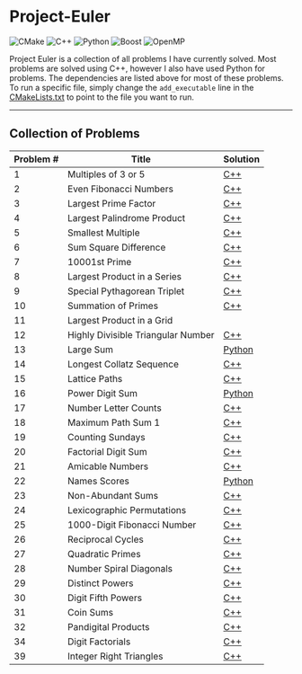 # Project-Euler

![CMake](https://img.shields.io/badge/CMake-092E20?style=for-the-badge&logo=cmake&logoColor=white)
![C++](https://img.shields.io/badge/C++-00599C?style=for-the-badge&logo=C&logoColor=white)
![Python](https://img.shields.io/badge/Python-3776AB?style=for-the-badge&logo=Python&logoColor=white)
![Boost](https://img.shields.io/badge/Boost-F7901E?style=for-the-badge&logo=Boost&logoColor=white)
![OpenMP](https://img.shields.io/badge/OpenMP-Green?style=for-the-badge&logoColor=white)

Project Euler is a collection of all problems I have currently solved. Most problems are solved using C++,
however I also have used Python for problems. The dependencies are listed above for most of these problems.
To run a specific file, simply change the `add_executable` line in the [CMakeLists.txt](./CMakeLists.txt)
to point to the file you want to run.

---

## Collection of Problems


| Problem # | Title                             | Solution                  |
| ---       | ---                               | ---                       |
| 1         | Multiples of 3 or 5               | [C++](./1-10/1.cpp)       |
| 2         | Even Fibonacci Numbers            | [C++](./1-10/2.cpp)       |
| 3         | Largest Prime Factor              | [C++](./1-10/3.cpp)       |
| 4         | Largest Palindrome Product        | [C++](./1-10/4.cpp)       |
| 5         | Smallest Multiple                 | [C++](./1-10/5.cpp)       |
| 6         | Sum Square Difference             | [C++](./1-10/6.cpp)       |
| 7         | 10001st Prime                     | [C++](./1-10/7.cpp)       |
| 8         | Largest Product in a Series       | [C++](./1-10/8.cpp)       |
| 9         | Special Pythagorean Triplet       | [C++](./1-10/9.cpp)       |
| 10        | Summation of Primes               | [C++](./1-10/10.cpp)      |
| 11        | Largest Product in a Grid         |                           |
| 12        | Highly Divisible Triangular Number| [C++](./11-20/12.cpp)     |
| 13        | Large Sum                         | [Python](./11-20/13.py)   |
| 14        | Longest Collatz Sequence          | [C++](./11-20/14.cpp)     |
| 15        | Lattice Paths                     | [C++](./11-20/15.cpp)     |
| 16        | Power Digit Sum                   | [Python](./11-20/16.py)   |
| 17        | Number Letter Counts              | [C++](./11-20/17.cpp)     |
| 18        | Maximum Path Sum 1                | [C++](./11-20/18.cpp)     |
| 19        | Counting Sundays                  | [C++](./11-20/19.cpp)     |
| 20        | Factorial Digit Sum               | [C++](./11-20/20.cpp)     |
| 21        | Amicable Numbers                  | [C++](./21-30/21.cpp)     |
| 22        | Names Scores                      | [Python](./21-30/22.py)   |
| 23        | Non-Abundant Sums                 | [C++](./21-30/23.cpp)     |
| 24        | Lexicographic Permutations        | [C++](./21-30/24.cpp)     |
| 25        | 1000-Digit Fibonacci Number       | [C++](./21-30/25.cpp)     |
| 26        | Reciprocal Cycles                 | [C++](./21-30/26.cpp)     |
| 27        | Quadratic Primes                  | [C++](./21-30/27.cpp)     |
| 28        | Number Spiral Diagonals           | [C++](./21-30/28.cpp)     |
| 29        | Distinct Powers                   | [C++](./21-30/29.cpp)     |
| 30        | Digit Fifth Powers                | [C++](./21-30/30.cpp)     |
| 31        | Coin Sums                         | [C++](./31-40/31.cpp)     |
| 32        | Pandigital Products               | [C++](./31-40/32.cpp)     |
| 34        | Digit Factorials                  | [C++](./31-40/34.cpp)     |
| 39        | Integer Right Triangles           | [C++](./31-40/39.cpp)     |

